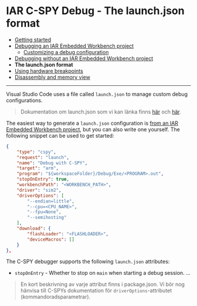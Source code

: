  # IAR C-SPY Debug - The launch.json format

* [Getting started](README.md)
* [Debugging an IAR Embedded Workbench project](debugging-ewp.md)
	* [Customizing a debug configuration](debugging-ewp.md#customizing-a-debug-configuration)
* [Debugging without an IAR Embedded Workbench project](debugging-no-ewp.md)
* **The launch.json format**
* [Using hardware breakpoints](hardware-breakpoints.md)
* [Disassembly and memory view](disassembly-memory-view.md)

---

Visual Studio Code uses a file called `launch.json` to manage custom debug configurations.

> Dokumentation om launch.json som vi kan länka finns [här](https://code.visualstudio.com/Docs/editor/debugging#_launch-configurations) och [här](https://code.visualstudio.com/Docs/editor/debugging#_launchjson-attributes).

The easiest way to generate a `launch.json` configuration is [from an IAR Embedded Workbench project](debugging-ewp#generating-a-launchjson-configuration),
but you can also write one yourself. The following snippet can be used to get started:
```json
{
	"type": "cspy",
	"request": "launch",
	"name": "Debug with C-SPY",
	"target": "arm",
	"program": "${workspaceFolder}/Debug/Exe/<PROGRAM>.out",
	"stopOnEntry": true,
	"workbenchPath": "<WORKBENCH_PATH>",
	"driver": "sim2",
	"driverOptions": [
		"--endian=little",
		"--cpu=<CPU_NAME>",
		"--fpu=None",
		"--semihosting"
	],
	"download": {
		"flashLoader": "<FLASHLOADER>",
		"deviceMacros": []
	}
},
```

The C-SPY debugger supports the following `launch.json` attributes:
* `stopOnEntry` - Whether to stop on `main` when starting a debug session.
...
> En kort beskrivning av varje attribut finns i package.json. Vi bör nog hänvisa till C-SPYs dokumentation för `driverOptions`-attributet (kommandoradsparametrar).